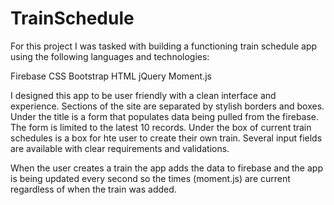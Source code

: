 # TrainSchedule

For this project I was tasked with building a functioning train schedule app using the following languages and technologies: 

Firebase
CSS
Bootstrap
HTML
jQuery
Moment.js

I designed this app to be user friendly with a clean interface and experience. Sections of the site are separated by stylish borders and boxes. Under the title is a form that populates data being pulled from the firebase. The form is limited to the latest 10 records. Under the box of current train schedules is a box for hte user to create their own train. Several input fields are available with clear requirements and validations. 

When the user creates a train the app adds the data to firebase and the app is being updated every second so the times (moment.js) are current regardless of when the train was added. 

